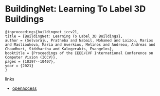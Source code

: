 # BuildingNet: Learning To Label 3D Buildings

```
@inproceedings{buildingnet_iccv21,
title = {BuildingNet: Learning To Label 3D Buildings},
author = {Selvaraju, Pratheba and Nabail, Mohamed and Loizou, Marios and Maslioukova, Maria and Averkiou, Melinos and Andreou, Andreas and Chaudhuri, Siddhartha and Kalogerakis, Evangelos},
booktitle = {Proceedings of the IEEE/CVF International Conference on Computer Vision (ICCV)},
pages = {10397--10407},
year = {2021}
}
```

links
- [openaccess](http://openaccess.thecvf.com//content/ICCV2021/html/Selvaraju_BuildingNet_Learning_To_Label_3D_Buildings_ICCV_2021_paper.html)

